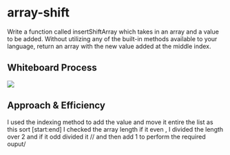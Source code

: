 # array-shift

Write a function called insertShiftArray which takes in an array and a value to be added. Without utilizing any of the built-in methods available to your language, return an array with the new value added at the middle index.

## Whiteboard Process

![](https://i.ibb.co/ZJ62KVK/array-shift.jpg)

## Approach & Efficiency

I used the indexing method to add the value and move it entire the list as this sort [start:end]
I checked the array length if it even , I divided the length over 2
and if it odd divided it // and then add 1 to perform the required ouput/
